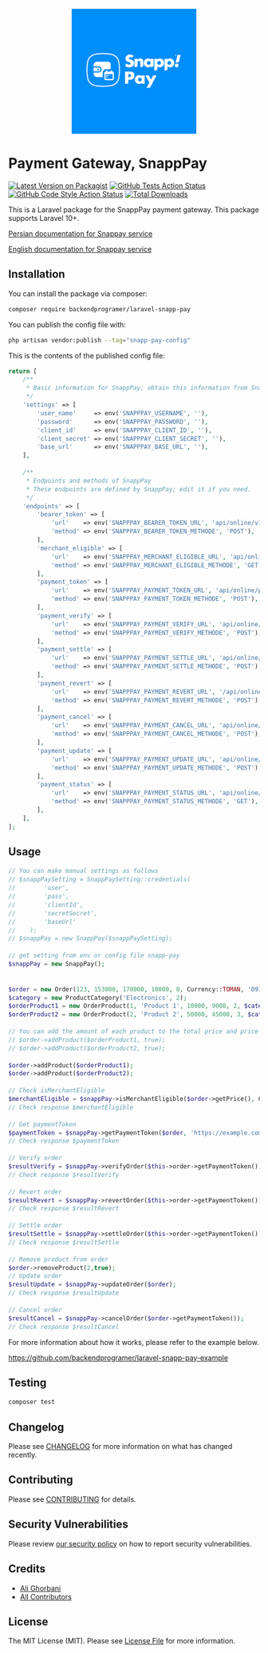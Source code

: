 <p align="center"><img width="250px" src="resources/images/snappPay.png" alt="SnappPay"></p>

# Payment Gateway, SnappPay

[![Latest Version on Packagist](https://img.shields.io/packagist/v/backendprogramer/snapp-pay.svg?style=flat-square)](https://packagist.org/packages/backendprogramer/snapp-pay)
[![GitHub Tests Action Status](https://img.shields.io/github/actions/workflow/status/backendprogramer/laravel-snapp-pay/run-tests.yml?branch=main&label=tests&style=flat-square)](https://github.com/backendprogramer/laravel-snapp-pay/actions?query=workflow%3Arun-tests+branch%3Amain)
[![GitHub Code Style Action Status](https://img.shields.io/github/actions/workflow/status/backendprogramer/laravel-snapp-pay/fix-php-code-style-issues.yml?branch=main&label=code%20style&style=flat-square)](https://github.com/backendprogramer/laravel-snapp-pay/actions?query=workflow%3A"Fix+PHP+code+style+issues"+branch%3Amain)
[![Total Downloads](https://img.shields.io/packagist/dt/backendprogramer/snapp-pay.svg?style=flat-square)](https://packagist.org/packages/backendprogramer/snapp-pay)

This is a Laravel package for the SnappPay payment gateway. This package supports Laravel 10+.

[Persian documentation for Snappay service](/resources/documents/SnappPay%20Rest%20API%20document-%20Installment%20service%20_Fa.pdf)

[English documentation for Snappay service](/resources/documents/SnappPay%20Rest%20API%20document-%20Installment%20service%20_Fa.pdf)

## Installation

You can install the package via composer:

```bash
composer require backendprogramer/laravel-snapp-pay
```

You can publish the config file with:

```bash
php artisan vendor:publish --tag="snapp-pay-config"
```

This is the contents of the published config file:

```php
return [
    /**
     * Basic information for SnappPay; obtain this information from SnappPay support.
     */
    'settings' => [
        'user_name'     => env('SNAPPPAY_USERNAME', ''),
        'password'      => env('SNAPPPAY_PASSWORD', ''),
        'client_id'     => env('SNAPPPAY_CLIENT_ID', ''),
        'client_secret' => env('SNAPPPAY_CLIENT_SECRET', ''),
        'base_url'      => env('SNAPPPAY_BASE_URL', ''),
    ],

    /**
     * Endpoints and methods of SnappPay
     * These endpoints are defined by SnappPay; edit it if you need.
     */
    'endpoints' => [
        'bearer_token' => [
            'url'    => env('SNAPPPAY_BEARER_TOKEN_URL', 'api/online/v1/oauth/token'),
            'method' => env('SNAPPPAY_BEARER_TOKEN_METHODE', 'POST'),
        ],
        'merchant_eligible' => [
            'url'    => env('SNAPPPAY_MERCHANT_ELIGIBLE_URL', 'api/online/offer/v1/eligible'),
            'method' => env('SNAPPPAY_MERCHANT_ELIGIBLE_METHODE', 'GET'),
        ],
        'payment_token' => [
            'url'    => env('SNAPPPAY_PAYMENT_TOKEN_URL', 'api/online/payment/v1/token'),
            'method' => env('SNAPPPAY_PAYMENT_TOKEN_METHODE', 'POST'),
        ],
        'payment_verify' => [
            'url'    => env('SNAPPPAY_PAYMENT_VERIFY_URL', 'api/online/payment/v1/verify'),
            'method' => env('SNAPPPAY_PAYMENT_VERIFY_METHODE', 'POST'),
        ],
        'payment_settle' => [
            'url'    => env('SNAPPPAY_PAYMENT_SETTLE_URL', 'api/online/payment/v1/settle'),
            'method' => env('SNAPPPAY_PAYMENT_SETTLE_METHODE', 'POST'),
        ],
        'payment_revert' => [
            'url'    => env('SNAPPPAY_PAYMENT_REVERT_URL', '/api/online/payment/v1/revert'),
            'method' => env('SNAPPPAY_PAYMENT_REVERT_METHODE', 'POST'),
        ],
        'payment_cancel' => [
            'url'    => env('SNAPPPAY_PAYMENT_CANCEL_URL', 'api/online/payment/v1/cancel'),
            'method' => env('SNAPPPAY_PAYMENT_CANCEL_METHODE', 'POST'),
        ],
        'payment_update' => [
            'url'    => env('SNAPPPAY_PAYMENT_UPDATE_URL', 'api/online/payment/v1/update'),
            'method' => env('SNAPPPAY_PAYMENT_UPDATE_METHODE', 'POST'),
        ],
        'payment_status' => [
            'url'    => env('SNAPPPAY_PAYMENT_STATUS_URL', 'api/online/payment/v1/status'),
            'method' => env('SNAPPPAY_PAYMENT_STATUS_METHODE', 'GET'),
        ],
    ],
];
```

## Usage

```php
// You can make manual settings as follows
// $snappPaySetting = SnappPaySetting::credentials(
//        'user',
//        'pass',
//        'clientId',
//        'secretSecret',
//        'baseUrl'
//    );
// $snappPay = new SnappPay($snappPaySetting);

// get setting from env or config file snapp-pay
$snappPay = new SnappPay();


$order = new Order(123, 153000, 170000, 10000, 0, Currency::TOMAN, '09121231111');
$category = new ProductCategory('Electronics', 2);
$orderProduct1 = new OrderProduct(1, 'Product 1', 10000, 9000, 2, $category);
$orderProduct2 = new OrderProduct(2, 'Product 2', 50000, 45000, 3, $category);

// You can add the amount of each product to the total price and price of the order as follows
// $order->addProduct($orderProduct1, true);
// $order->addProduct($orderProduct2, true);

$order->addProduct($orderProduct1);
$order->addProduct($orderProduct2);

// Check isMerchantEligible
$merchantEligible = $snappPay->isMerchantEligible($order->getPrice(), Currency::TOMAN);
// Check response $merchantEligible

// Get paymentToken
$paymentToken = $snappPay->getPaymentToken($order, 'https://example.com/payment/succsses/'.$order->getId(), now());
// Check response $paymentToken
    
// Verify order
$resultVerify = $snappPay->verifyOrder($this->order->getPaymentToken());
// Check response $resultVerify

// Revert order
$resultRevert = $snappPay->revertOrder($this->order->getPaymentToken());
// Check response $resultRevert

// Settle order
$resultSettle = $snappPay->settleOrder($this->order->getPaymentToken());
// Check response $resultSettle

// Remove product from order
$order->removeProduct(2,true);
// Update order
$resultUpdate = $snappPay->updateOrder($order);
// Check response $resultUpdate

// Cancel order
$resultCancel = $snappPay->cancelOrder($order->getPaymentToken());
// Check response $resultCancel
```
For more information about how it works, please refer to the example below.

https://github.com/backendprogramer/laravel-snapp-pay-example

## Testing

```bash
composer test
```

## Changelog

Please see [CHANGELOG](CHANGELOG.md) for more information on what has changed recently.

## Contributing

Please see [CONTRIBUTING](CONTRIBUTING.md) for details.

## Security Vulnerabilities

Please review [our security policy](../../security/policy) on how to report security vulnerabilities.

## Credits

- [Ali Ghorbani](https://github.com/backendprogramer)
- [All Contributors](../../contributors)

## License

The MIT License (MIT). Please see [License File](LICENSE.md) for more information.
